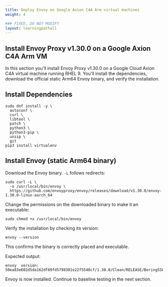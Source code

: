 ```yaml
---
title: Deploy Envoy on Google Axion C4A Arm virtual machines
weight: 4

### FIXED, DO NOT MODIFY
layout: learningpathall
---
```



## Install Envoy Proxy v1.30.0 on a Google Axion C4A Arm VM
In this section you'll install Envoy Proxy v1.30.0 on a Google Cloud Axion C4A virtual machine running RHEL 9. You'll install the dependencies, download the official static Arm64 Envoy binary, and verify the installation. 

## Install Dependencies

```console
sudo dnf install -y \
  autoconf \
  curl \
  libtool \
  patch \
  python3 \
  python3-pip \
  unzip \
  git
pip3 install virtualenv
```

## Install Envoy (static Arm64 binary)

Download the Envoy binary. `-L` follows redirects:

```console
sudo curl -L \
  -o /usr/local/bin/envoy \
  https://github.com/envoyproxy/envoy/releases/download/v1.30.0/envoy-1.30.0-linux-aarch_64
```
Change the permissions on the downloaded binary to make it an executable:

```console
sudo chmod +x /usr/local/bin/envoy
```
Verify the installation by checking its version:

```console
envoy --version
```
This confirms the binary is correctly placed and executable.

Expected output:

```output
envoy  version: 50ea83e602d5da162df89fd5798301e22f5540cf/1.30.0/Clean/RELEASE/BoringSSL
```
Envoy is now installed. Continue to baseline testing in the next section.

